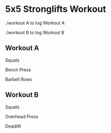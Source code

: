 # 5x5 Stronglifts Workout 

./workout A to log Workout A

./workout B to log Workout B

## Workout A 
Squats 

Bench Press 

Barbell Rows

## Workout B
Squats

Overhead Press

Deadlift
